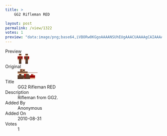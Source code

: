 ```yaml
---
title: >
    GG2 Rifleman RED

layout: post
permalink: /view/1322
votes: 1
preview: "data:image/png;base64,iVBORw0KGgoAAAANSUhEUgAAACUAAAAgCAIAAAAaMSbnAAAABnRSTlMA/wD/AP5AXyvrAAAA+klEQVRIiWP8//8fAwx0RTkwYANlyw5gFUcDxGhnQZbYe+URdg3E2EacdibijKIaQPGfs44cJWYRox3FvsjIAErsI0Y7vcNzuNvHOAuJc9JBl4GBIffAZbjIZAddBgYGcySRVKT8ysDAMJsR4WKIdkyArH0QhOdkmDMn43AvJQAlPzx++5nqFqCBAS1fZIV5aW3fIEgvNAUsHpv64Jz3yzcwMDDsvfKoTFeBgYGBAZZ86pHUoAFk7WuqJ2FVg6x9QNMLBJCdaojRiGLfrefvybOJeMCI3H5JcdTHqmjO/ovEmEWM9uGeH0btG7WPFEDN+pYY7cM9POltHwBTxUUlL1D6OQAAAABJRU5ErkJggg=="
---
```

<dl class="side-by-side">
<dt>Preview</dt>
<dd>
    <img class="preview" src="data:image/png;base64,iVBORw0KGgoAAAANSUhEUgAAACUAAAAgCAIAAAAaMSbnAAAABnRSTlMA/wD/AP5AXyvrAAAA+klEQVRIiWP8//8fAwx0RTkwYANlyw5gFUcDxGhnQZbYe+URdg3E2EacdibijKIaQPGfs44cJWYRox3FvsjIAErsI0Y7vcNzuNvHOAuJc9JBl4GBIffAZbjIZAddBgYGcySRVKT8ysDAMJsR4WKIdkyArH0QhOdkmDMn43AvJQAlPzx++5nqFqCBAS1fZIV5aW3fIEgvNAUsHpv64Jz3yzcwMDDsvfKoTFeBgYGBAZZ86pHUoAFk7WuqJ2FVg6x9QNMLBJCdaojRiGLfrefvybOJeMCI3H5JcdTHqmjO/ovEmEWM9uGeH0btG7WPFEDN+pYY7cM9POltHwBTxUUlL1D6OQAAAABJRU5ErkJggg==">
</dd>
<dt>Original</dt>
<dd>
    <img class="preview" src="data:image/png;base64,iVBORw0KGgoAAAANSUhEUgAAAEAAAAAgCAYAAACinX6EAAAAyUlEQVR42u3YzQ2DMAwF4IzSBVih6qk79Mw0vTAAYzBJZ+giIZdIxhL5gViW5Rfp3cBKPsURJITK+H6esZT/thQTrA8ANAKkRw8BAAAAgEMQABYAaguUjjrAe3pEzQDAewuot2DtEJOO+g4AAACcA/Axv6ZI03tq5/d+6XOYhtc9S63+mmrRDAcFAACcAbROrDdXAXj4gnsDAC0AinCnhjkAel4AwCOA+xYAgDWAUTc7/KJhVF3xny0A3Jxg3qocYFQbmQGQijTADl3axuLpaDSBAAAAAElFTkSuQmCC">
</dd>
<dt>Title</dt>
<dd>GG2 Rifleman RED</dd>
<dt>Description</dt>
<dd>Rifleman from GG2.</dd>
<dt>Added By</dt>
<dd>Anonymous</dd>
<dt>Added On</dt>
<dd>2010-08-31</dd>
<dt>Votes</dt>
<dd>1</dd>
</dl>
